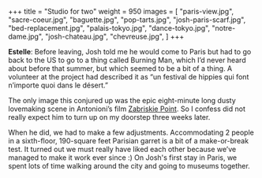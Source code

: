 +++
title = "Studio for two"
weight = 950
images = [
  "paris-view.jpg",
  "sacre-coeur.jpg",
  "baguette.jpg",
  "pop-tarts.jpg",
  "josh-paris-scarf.jpg",
  "bed-replacement.jpg",
  "palais-tokyo.jpg",
  "dance-tokyo.jpg",
  "notre-dame.jpg",
  "josh-chateau.jpg",
  "chevreuse.jpg",
]
+++

**Estelle**: Before leaving, Josh told me he would come to Paris but had to go back to the US to go to a thing called Burning Man, which I’d never heard about before that summer, but which seemed to be a bit of a thing. A volunteer at the project had described it as “un festival de hippies qui font n’importe quoi dans le désert.”

The only image this conjured up was the epic eight-minute long dusty lovemaking scene in Antonioni’s film [Zabriskie Point](https://en.wikipedia.org/wiki/Zabriskie_Point_(film)). So I confess did not really expect him to turn up on my doorstep three weeks later.

When he did, we had to make a few adjustments. Accommodating 2 people in a sixth-floor, 190-square feet Parisian garret is a bit of a make-or-break test. It turned out we must really have liked each other because we’ve managed to make it work ever since :) On Josh's first stay in Paris, we spent lots of time walking around the city and going to museums together.
